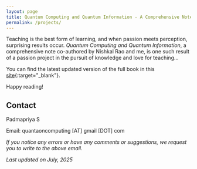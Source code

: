 ```yaml
---
layout: page
title: Quantum Computing and Quantum Information - A Comprehensive Note
permalink: /projects/
---
```


Teaching is the best form of learning, and when passion meets perception, surprising results occur. *Quantum Computing and Quantum Information*, a comprehensive note co-authored by Nishkal Rao and me, is one such result of a passion project in the pursuit of knowledge and love for teaching...

You can find the latest updated version of the full book in this [site](https://o-qcblog.github.io/QIQC/){:target="_blank"}.

Happy reading!

## Contact

Padmapriya S

Email: quantaoncomputing [AT] gmail [DOT] com

*If you notice any errors or have any comments or suggestions, we request you to write to the above email.*

*Last updated on July, 2025*

<html>
  <head>
    <title>Quantum Computing and Quantum Information by Padmapriya S and Nishkal Rao</title>
    <script type="application/ld+json">
    {
      "@context": "https://schema.org",
      "@type": "BlogPosting",
      "headline": "Quantum Computing and Quantum Information by Padmapriya S and Nishkal Rao",
      "image": [
        "{{ site.baseurl}}/images/QIQC_Blog.png"
       ],
      "datePublished": "2025-07-30T08:00:00+05:30",
      "dateModified": "2025-07-30T08:00:00+05:30",
      "author": [{
          "@type": "Person",
          "name": "Padmapriya S and Nishkal Rao",
          "url": "https://o-qcblog.github.io/Quantum-Computing-Quantum-Information-NishkalRao-PadmapriyaS/"
        }]
    }
    </script>
  </head>
  <body>
  </body>
</html>

